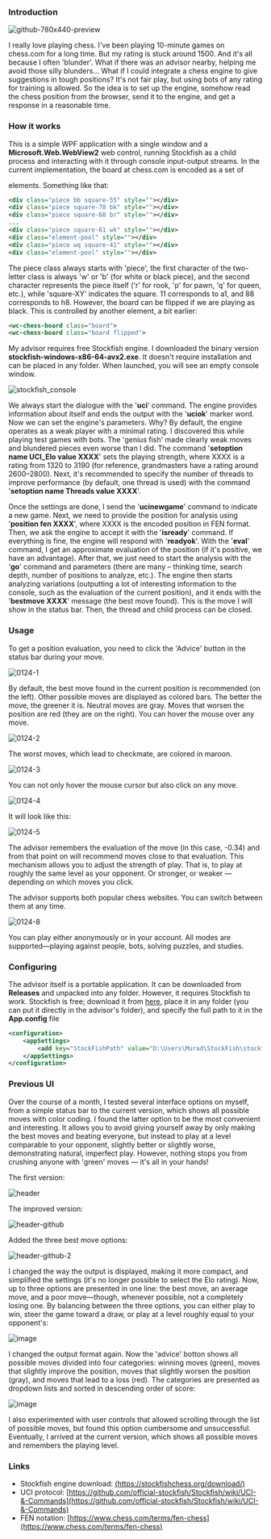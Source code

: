 ### Introduction

![github-780x440-preview](https://github.com/user-attachments/assets/1f9ce219-ee2b-408c-8760-b95c9c70c230)

I really love playing chess. I've been playing 10-minute games on chess.com for a long time. But my rating is stuck around 1500. And it's all because I often 'blunder'. What if there was an advisor nearby, helping me avoid those silly blunders... What if I could integrate a chess engine to give suggestions in tough positions? It's not fair play, but using bots of any rating for training is allowed. So the idea is to set up the engine, somehow read the chess position from the browser, send it to the engine, and get a response in a reasonable time.

### How it works
This is a simple WPF application with a single window and a **Microsoft.Web.WebView2** web control, running Stockfish as a child process and interacting with it through console input-output streams. In the current implementation, the board at chess.com is encoded as a set of <div> elements. Something like that:
```xml
<div class="piece bb square-55" style=""></div>
<div class="piece square-78 bk" style=""></div>
<div class="piece square-68 br" style=""></div>
...
<div class="piece square-61 wk" style=""></div>
<div class="element-pool" style=""></div>
<div class="piece wq square-41" style=""></div>
<div class="element-pool" style=""></div>
```
The piece class always starts with 'piece', the first character of the two-letter class is always 'w' or 'b' (for white or black piece), and the second character represents the piece itself ('r' for rook, 'p' for pawn, 'q' for queen, etc.), while 'square-XY' indicates the square. 11 corresponds to a1, and 88 corresponds to h8. However, the board can be flipped if we are playing as black. This is controlled by another element, a bit earlier:
```xml
<wc-chess-board class="board">
<wc-chess-board class="board flipped">
```
My advisor requires free Stockfish engine. I downloaded the binary version **stockfish-windows-x86-64-avx2.exe**. It doesn't require installation and can be placed in any folder. When launched, you will see an empty console window.

![stockfish_console](https://github.com/user-attachments/assets/354c3b3e-eb39-4d86-bc0c-7bd097df0b65)

We always start the dialogue with the '**uci**' command. The engine provides information about itself and ends the output with the '**uciok**' marker word. Now we can set the engine's parameters. Why? By default, the engine operates as a weak player with a minimal rating. I discovered this while playing test games with bots. The 'genius fish' made clearly weak moves and blundered pieces even worse than I did. The command '**setoption name UCI_Elo value XXXX**' sets the playing strength, where XXXX is a rating from 1320 to 3190 (for reference, grandmasters have a rating around 2600–2800). Next, it's recommended to specify the number of threads to improve performance (by default, one thread is used) with the command '**setoption name Threads value XXXX**'.

Once the settings are done, I send the '**ucinewgame**' command to indicate a new game. Next, we need to provide the position for analysis using '**position fen XXXX**', where XXXX is the encoded position in FEN format. Then, we ask the engine to accept it with the '**isready**' command. If everything is fine, the engine will respond with '**readyok**'. With the '**eval**' command, I get an approximate evaluation of the position (if it's positive, we have an advantage). After that, we just need to start the analysis with the '**go**' command and parameters (there are many – thinking time, search depth, number of positions to analyze, etc.). The engine then starts analyzing variations (outputting a lot of interesting information to the console, such as the evaluation of the current position), and it ends with the '**bestmove XXXX**' message (the best move found). This is the move I will show in the status bar. Then, the thread and child process can be closed.

### Usage

To get a position evaluation, you need to click the 'Advice' button in the status bar during your move.

![0124-1](https://github.com/user-attachments/assets/92f8dd38-25c8-4902-82ba-bf189902a4b3)

By default, the best move found in the current position is recommended (on the left). Other possible moves are displayed as colored bars. The better the move, the greener it is. Neutral moves are gray. Moves that worsen the position are red (they are on the right). You can hover the mouse over any move.

![0124-2](https://github.com/user-attachments/assets/460d000e-cee5-47ab-afdd-f66f0f817a6e)

The worst moves, which lead to checkmate, are colored in maroon.

![0124-3](https://github.com/user-attachments/assets/4c2c0cbb-b15a-456d-8510-d686c8713a18)

You can not only hover the mouse cursor but also click on any move.

![0124-4](https://github.com/user-attachments/assets/4efbed3c-c5a9-4276-8850-e318344b8b67)

It will look like this:

![0124-5](https://github.com/user-attachments/assets/6f30eccf-ccee-4185-908c-a14899d79f36)

The advisor remembers the evaluation of the move (in this case, -0.34) and from that point on will recommend moves close to that evaluation. This mechanism allows you to adjust the strength of play. That is, to play at roughly the same level as your opponent. Or stronger, or weaker — depending on which moves you click.

The advisor supports both popular chess websites. You can switch between them at any time.

![0124-8](https://github.com/user-attachments/assets/b76ccd3e-774b-4207-8470-babc7be6a4b0)

You can play either anonymously or in your account. All modes are supported—playing against people, bots, solving puzzles, and studies.

### Configuring

The advisor itself is a portable application. It can be downloaded from **Releases** and unpacked into any folder. However, it requires Stockfish to work. Stockfish is free; download it from [here](https://stockfishchess.org/download/), place it in any folder (you can put it directly in the advisor's folder), and specify the full path to it in the **App.config** file

```xml
<configuration>
	<appSettings>
		<add key="StockFishPath" value="D:\Users\Murad\StockFish\stockfish-windows-x86-64-avx2.exe" />
	</appSettings>
</configuration>
```

### Previous UI

Over the course of a month, I tested several interface options on myself, from a simple status bar to the current version, which shows all possible moves with color coding. I found the latter option to be the most convenient and interesting. It allows you to avoid giving yourself away by only making the best moves and beating everyone, but instead to play at a level comparable to your opponent, slightly better or slightly worse, demonstrating natural, imperfect play. However, nothing stops you from crushing anyone with 'green' moves — it's all in your hands!

The first version:

![header](https://github.com/user-attachments/assets/f506c2b2-9ea7-4f0a-8e93-1db3b4a4fa20)

The improved version:

![header-github](https://github.com/user-attachments/assets/cf690356-ed15-4c1e-8a49-4046f03513ab)

Added the three best move options:

![header-github-2](https://github.com/user-attachments/assets/456cf667-b8f1-4582-af2e-c2498a1d1714)

I changed the way the output is displayed, making it more compact, and simplified the settings (it's no longer possible to select the Elo rating). Now, up to three options are presented in one line: the best move, an average move, and a poor move—though, whenever possible, not a completely losing one. By balancing between the three options, you can either play to win, steer the game toward a draw, or play at a level roughly equal to your opponent's:

![image](https://github.com/user-attachments/assets/ad306d72-63e4-4c08-9592-ee9ec8c62101)

I changed the output format again. Now the 'advice' botton shows all possible moves divided into four categories: winning moves (green), moves that slightly improve the position, moves that slightly worsen the position (gray), and moves that lead to a loss (red). The categories are presented as dropdown lists and sorted in descending order of score:

![image](https://github.com/user-attachments/assets/8e34887f-d712-47ba-91c6-d0c24e1c40e7)

I also experimented with user controls that allowed scrolling through the list of possible moves, but found this option cumbersome and unsuccessful. Eventually, I arrived at the current version, which shows all possible moves and remembers the playing level.

### Links
* Stockfish engine download: [(https://stockfishchess.org/download/)](https://stockfishchess.org/download/)
* UCI protocol: [https://github.com/official-stockfish/Stockfish/wiki/UCI-&-Commands](https://github.com/official-stockfish/Stockfish/wiki/UCI-&-Commands)
* FEN notation: [https://www.chess.com/terms/fen-chess](https://www.chess.com/terms/fen-chess)
